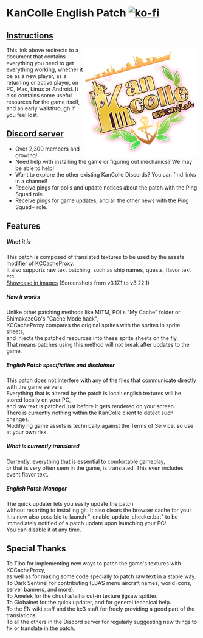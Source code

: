 # KanColle English Patch [![ko-fi](https://ko-fi.com/img/githubbutton_sm.svg)](https://ko-fi.com/C0C76IFME)
## [Instructions](https://docs.google.com/document/d/1S3-Uv9wbuv2lAkjc_5oH6T069rb7QlTP90W2AHoNPzg/edit?usp=sharing)

<img src="https://raw.githubusercontent.com/Oradimi/KanColle-English-Patch-KCCP/master/EN-patch/kcs2/img/title/title_main.png/patched/title_main_004.png"
  align="right" alt="English KanColle icon" width="300">

This link above redirects to a document that contains everything you need to get everything working,
whether it be as a new player, as a returning or active player, on PC, Mac, Linux or Android.
It also contains some useful resources for the game itself, and an early walkthrough if you feel lost.
## [Discord server](https://discord.gg/krMeMKB)
- Over 2,300 members and growing!
- Need help with installing the game or figuring out mechanics? We may be able to help!
- Want to explore the other existing KanColle Discords? You can find links in a channel!
- Receive pings for polls and update notices about the patch with the Ping Squad role.
- Receive pings for game updates, and all the other news with the Ping Squad+ role.

## Features
##### What it is
This patch is composed of translated textures to be used by the assets modifier of [KCCacheProxy](https://github.com/Tibowl/KCCacheProxy/wiki/Installation-and-setup).\
It also supports raw text patching, such as ship names, quests, flavor text etc.\
[Showcase in images](https://imgur.com/a/oAB9f7x) (Screenshots from v3.17.1 to v3.22.1)

##### How it works
Unlike other patching methods like MITM, POI's "My Cache" folder or ShimakazeGo's "Cache Mode hack",\
KCCacheProxy compares the original sprites with the sprites in sprite sheets,\
and injects the patched resources into these sprite sheets on the fly.\
That means patches using this method will not break after updates to the game.

##### English Patch specificities and disclaimer
This patch does not interfere with any of the files that communicate directly with the game servers.\
Everything that is altered by the patch is local: english textures will be stored locally on your PC,\
and raw text is patched just before it gets rendered on your screen.\
There is currently nothing within the KanColle client to detect such changes.\
Modifiying game assets is technically against the Terms of Service, so use at your own risk.

##### What is currently translated
Currently, everything that is essential to comfortable gameplay,\
or that is very often seen in the game, is translated. This even includes event flavor text.

##### English Patch Manager
The quick updater lets you easily update the patch\
without resorting to installing git. It also clears the browser cache for you!\
It is now also possible to launch "_enable_update_checker.bat" to be\
immediately notified of a patch update upon launching your PC!\
You can disable it at any time.

## Special Thanks
To Tibo for implementing new ways to patch the game's textures with KCCacheProxy,\
as well as for making some code specially to patch raw text in a stable way.\
To Dark Sentinel for contributing (LBAS menu aircraft names, world icons, server banners, and more).\
To Amelek for the chuuha/taiha cut-in texture jigsaw splitter.\
To Globalnet for the quick updater, and for general technical help.\
To the EN wiki staff and the kc3 staff for freely providing a good part of the translations.\
To all the others in the Discord server for regularly suggesting new things to fix or translate in the patch.
